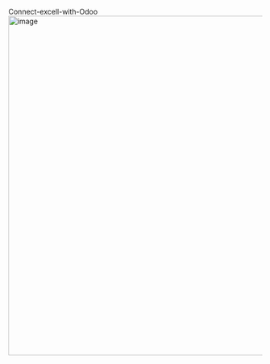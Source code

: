 Connect-excell-with-Odoo
<img width="823" height="673" alt="image" src="https://github.com/user-attachments/assets/79f374ff-4f20-4254-b85b-58b7c36a796a" />
